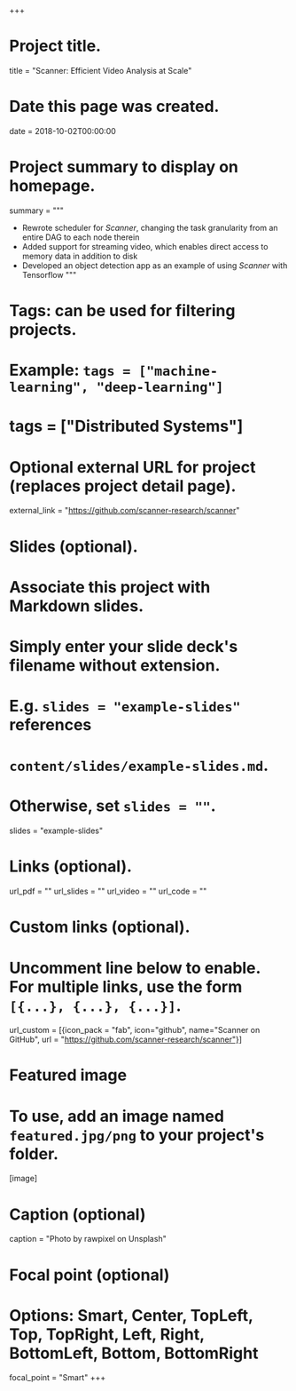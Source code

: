 +++
# Project title.
title = "Scanner: Efficient Video Analysis at Scale"

# Date this page was created.
date = 2018-10-02T00:00:00

# Project summary to display on homepage.
summary = """
- Rewrote scheduler for _Scanner_, changing the task granularity from an entire DAG to each node therein
- Added support for streaming video, which enables direct access to memory data in addition to disk
- Developed an object detection app as an example of using _Scanner_ with Tensorflow
"""

# Tags: can be used for filtering projects.
# Example: `tags = ["machine-learning", "deep-learning"]`
# tags = ["Distributed Systems"]

# Optional external URL for project (replaces project detail page).
external_link = "https://github.com/scanner-research/scanner"

# Slides (optional).
#   Associate this project with Markdown slides.
#   Simply enter your slide deck's filename without extension.
#   E.g. `slides = "example-slides"` references 
#   `content/slides/example-slides.md`.
#   Otherwise, set `slides = ""`.
slides = "example-slides"

# Links (optional).
url_pdf = ""
url_slides = ""
url_video = ""
url_code = ""

# Custom links (optional).
#   Uncomment line below to enable. For multiple links, use the form `[{...}, {...}, {...}]`.
url_custom = [{icon_pack = "fab", icon="github", name="Scanner on GitHub", url = "https://github.com/scanner-research/scanner"}]

# Featured image
# To use, add an image named `featured.jpg/png` to your project's folder. 
[image]
  # Caption (optional)
  caption = "Photo by rawpixel on Unsplash"
  
  # Focal point (optional)
  # Options: Smart, Center, TopLeft, Top, TopRight, Left, Right, BottomLeft, Bottom, BottomRight
  focal_point = "Smart"
+++
